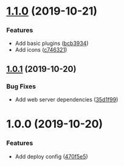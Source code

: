 # [1.1.0](https://github.com/hirsch88/copa-app/compare/v1.0.1...v1.1.0) (2019-10-21)


### Features

* Add basic plugins ([bcb3934](https://github.com/hirsch88/copa-app/commit/bcb3934ba911e14c5a57a7c456455b2cdf26908b))
* Add icons ([c746321](https://github.com/hirsch88/copa-app/commit/c74632195a255c7aec8db8960111018ce2b47a18))

## [1.0.1](https://github.com/hirsch88/copa-app/compare/v1.0.0...v1.0.1) (2019-10-20)


### Bug Fixes

* Add web server dependencies ([35d1f99](https://github.com/hirsch88/copa-app/commit/35d1f99bbe8e77219fdcf15333b75c32dfc616c7))

# 1.0.0 (2019-10-20)


### Features

* Add deploy config ([470f5e5](https://github.com/hirsch88/copa-app/commit/470f5e536accebf3978d8612adfdd7d301b61cb1))
